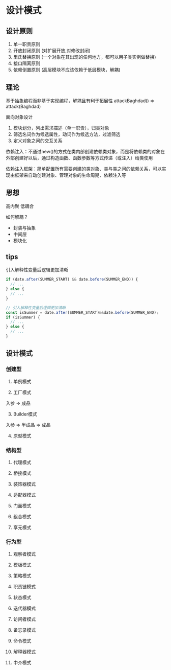 # 设计模式

## 设计原则

1. 单一职责原则
2. 开放封闭原则 (对扩展开放,对修改封闭) 
3. 里氏替换原则 (一个对象在其出现的任何地方，都可以用子类实例做替换)
4. 接口隔离原则
5. 依赖倒置原则 (高层模块不应该依赖于低层模块，解耦)

## 理论

基于抽象编程而非基于实现编程，解耦且有利于拓展性 attackBaghdad() => attack(Baghdad)

面向对象设计  
1. 模块划分，列出需求描述（单一职责），归类对象
2. 筛选名词作为候选属性，动词作为候选方法，过滤筛选
3. 定义对象之间的交互关系

依赖注入：不通过new()的方式在类内部创建依赖类对象，而是将依赖类的对象在外部创建好以后，通过构造函数、函数参数等方式传递（或注入）给类使用

依赖注入框架：简单配置所有需要创建的类对象、类与类之间的依赖关系，可以实现由框架来自动创建对象、管理对象的生命周期、依赖注入等

## 思想

高内聚 低耦合

如何解耦？  
- 封装与抽象  
- 中间层  
- 模块化  

## tips

引入解释性变量后逻辑更加清晰
``` js
if (date.after(SUMMER_START) && date.before(SUMMER_END)) {
  // ...
} else {
  // ...
}

// 引入解释性变量后逻辑更加清晰
const isSummer = date.after(SUMMER_START)&&date.before(SUMMER_END);
if (isSummer) {
  // ...
} else {
  // ...
} 
```

## 设计模式

### 创建型

1. 单例模式

2. 工厂模式

入参 => 成品

3. Builder模式  

入参 => 半成品 => 成品

4. 原型模式

### 结构型

1. 代理模式

2. 桥接模式

3. 装饰器模式

4. 适配器模式

5. 门面模式

6. 组合模式

7. 享元模式

### 行为型

1. 观察者模式

2. 模板模式

3. 策略模式

4. 职责链模式

5. 状态模式

6. 迭代器模式

7. 访问者模式

8. 备忘录模式

9. 命令模式

10. 解释器模式

11. 中介模式
